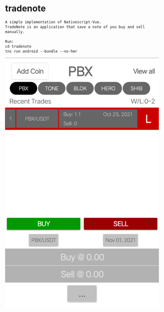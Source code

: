 # tradenote
```
A simple implementation of Nativescript-Vue.
TradeNote is an application that save a note of you buy and sell manually.

Run:
cd tradenote
tns run android --bundle --no-hmr
```
![Alt text](https://github.com/pollyolly/tradenote/blob/main/tradenote-ss.png?raw=true "Tradenote")
